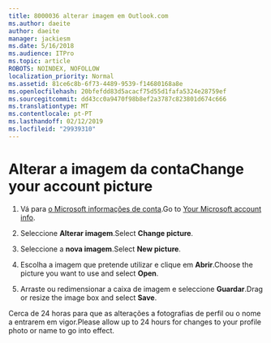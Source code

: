```yaml
---
title: 8000036 alterar imagem em Outlook.com
ms.author: daeite
author: daeite
manager: jackiesm
ms.date: 5/16/2018
ms.audience: ITPro
ms.topic: article
ROBOTS: NOINDEX, NOFOLLOW
localization_priority: Normal
ms.assetid: 81ce6c8b-6f73-4489-9539-f14680168a8e
ms.openlocfilehash: 20bfefdd83d5acacf75d55d1fafa5324e28759ef
ms.sourcegitcommit: dd43cc0a9470f98b8ef2a3787c823801d674c666
ms.translationtype: MT
ms.contentlocale: pt-PT
ms.lasthandoff: 02/12/2019
ms.locfileid: "29939310"
---
```

# <a name="change-your-account-picture"></a><span data-ttu-id="da574-102">Alterar a imagem da conta</span><span class="sxs-lookup"><span data-stu-id="da574-102">Change your account picture</span></span>

1. <span data-ttu-id="da574-103">Vá para [o Microsoft informações de conta](https://go.microsoft.com/fwlink/p/?linkid=860841).</span><span class="sxs-lookup"><span data-stu-id="da574-103">Go to [Your Microsoft account info](https://go.microsoft.com/fwlink/p/?linkid=860841).</span></span>
    
2. <span data-ttu-id="da574-104">Seleccione **Alterar imagem**.</span><span class="sxs-lookup"><span data-stu-id="da574-104">Select **Change picture**.</span></span> 
    
3. <span data-ttu-id="da574-105">Seleccione a **nova imagem**.</span><span class="sxs-lookup"><span data-stu-id="da574-105">Select **New picture**.</span></span> 
    
4. <span data-ttu-id="da574-106">Escolha a imagem que pretende utilizar e clique em **Abrir**.</span><span class="sxs-lookup"><span data-stu-id="da574-106">Choose the picture you want to use and select **Open**.</span></span> 
    
5. <span data-ttu-id="da574-107">Arraste ou redimensionar a caixa de imagem e seleccione **Guardar**.</span><span class="sxs-lookup"><span data-stu-id="da574-107">Drag or resize the image box and select **Save**.</span></span> 
    
<span data-ttu-id="da574-108">Cerca de 24 horas para que as alterações a fotografias de perfil ou o nome a entrarem em vigor.</span><span class="sxs-lookup"><span data-stu-id="da574-108">Please allow up to 24 hours for changes to your profile photo or name to go into effect.</span></span>
  

